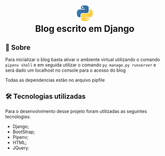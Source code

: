 <h1 align="center">
<img src="https://github.com/ipedromotta/Python/blob/main/logo.png" width="50"><br>Blog escrito em Django
</h1>

## :page_facing_up: Sobre #
<p>Para inicializar o blog basta ativar o ambiente virtual utilizando o comando <code>pipenv shell</code> e em seguida utilizar o comando <code>py manage.py runserver</code> e será dado um localhost no console para o acesso do blog</p>
<p>Todas as dependencias estão no arquivo pipfile</p>


## 🛠️ Tecnologias utilizadas #

Para o desenvolvimento desse projeto foram utilizadas as seguintes tecnologias:

* Django;
* BootStrap;
* Pipenv;
* HTML;
* JQuery.
